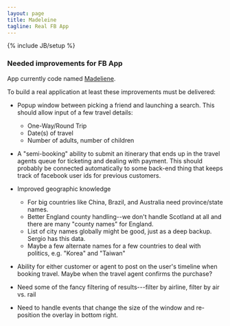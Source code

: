 ```yaml
---
layout: page
title: Madeleine
tagline: Real FB App
---
```

{% include JB/setup %}

### Needed improvements for FB App

App currently code named [Madeliene](http://en.wikipedia.org/wiki/Col_de_la_Madeleine).

To build a real application at least these improvements must be delivered:

* Popup window between picking a friend and launching a search.  This should allow input of a few travel details:
    
	* One-Way/Round Trip
	* Date(s) of travel
	* Number of adults, number of children

* A "semi-booking" ability to submit an itinerary that ends up in the travel agents queue for ticketing and dealing with payment.  This should probably be connected automatically to some back-end thing that keeps track of facebook user ids for previous customers.

* Improved geographic knowledge  
 
	* For big countries like China, Brazil, and Australia need province/state names.
	* Better England county handling--we don't handle Scotland at all and there are many "county names" for England.
	* List of city names globally might be good, just as a deep backup.  Sergio has this data.
	* Maybe a few alternate names for a few countries to deal with politics, e.g. "Korea" and "Taiwan"

* Ability for either customer or agent to post on the user's timeline when booking travel.  Maybe when the travel agent confirms the purchase?

* Need some of the fancy filtering of results---filter by airline, filter by air vs. rail

* Need to handle events that change the size of the window and re-position the overlay in bottom right.

